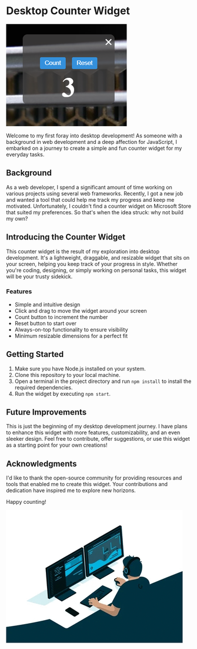 # Desktop Counter Widget

![Widget Screenshot](images/Screenshot-1.PNG)

Welcome to my first foray into desktop development! As someone with a background in web development and a deep affection for JavaScript, I embarked on a journey to create a simple and fun counter widget for my everyday tasks.

## Background

As a web developer, I spend a significant amount of time working on various projects using several web frameworks. Recently, I got a new job and wanted a tool that could help me track my progress and keep me motivated. Unfortunately, I couldn't find a counter widget on Microsoft Store that suited my preferences. So that's when the idea struck: why not build my own?

## Introducing the Counter Widget

This counter widget is the result of my exploration into desktop development. It's a lightweight, draggable, and resizable widget that sits on your screen, helping you keep track of your progress in style. Whether you're coding, designing, or simply working on personal tasks, this widget will be your trusty sidekick.

### Features

- Simple and intuitive design
- Click and drag to move the widget around your screen
- Count button to increment the number
- Reset button to start over
- Always-on-top functionality to ensure visibility
- Minimum resizable dimensions for a perfect fit

## Getting Started

1. Make sure you have Node.js installed on your system.
2. Clone this repository to your local machine.
3. Open a terminal in the project directory and run `npm install` to install the required dependencies.
4. Run the widget by executing `npm start`.

## Future Improvements

This is just the beginning of my desktop development journey. I have plans to enhance this widget with more features, customizability, and an even sleeker design. Feel free to contribute, offer suggestions, or use this widget as a starting point for your own creations!

## Acknowledgments

I'd like to thank the open-source community for providing resources and tools that enabled me to create this widget. Your contributions and dedication have inspired me to explore new horizons.

Happy counting!

![Desktop Development GIF](images//Working.gif)

